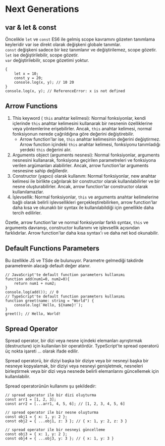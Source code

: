 # Next Generations
## var & let & const
Öncelikle ```let``` ve ```const``` ES6 ile gelmiş scope kavramını gözeten tanımlama keyleridir
var ise direkt olarak değişkeni globale tanımlar.
<br />
```const``` değişkeni sadece bir kez tanımlanır ve değiştirilemez, scope gözetir.
<br />
```let``` ise değiştirilebilir, scope gözetir.
<br />
```var``` değiştirilebilir, scope gözetimi yoktur.
<br />
```
{
    let x = 10;
    const y = 20;
    console.log(x, y); // 10 20
}
console.log(x, y); // ReferenceError: x is not defined
```

## Arrow Functions
1. This keyword ( ```this``` anahtar kelimesi):
   Normal fonksiyonlar, kendi içlerinde ```this``` anahtar kelimesini kullanarak bir nesnenin
   özelliklerine veya yöntemlerine erişebilirler. Ancak, ```this``` anahtar kelimesi, normal
   fonksiyonun nerede çağrıldığına göre değerini değiştirebilir.
   - Arrow function'lar ise, ```this``` anahtar kelimesinin değerini değiştirmez. Arrow function
   içindeki ```this``` anahtar kelimesi, fonksiyonu tanımladığı yerdeki ```this``` değerini alır.
2. Arguments object (arguments nesnesi):
   Normal fonksiyonlar, arguments nesnesini kullanarak, fonksiyona geçirilen
   parametreleri ve fonksiyona verilen argümanları alabilirler. Ancak, arrow function'lar
   arguments nesnesine sahip değillerdir.
3. Constructor (yapıcı) olarak kullanım:
   Normal fonksiyonlar, new anahtar kelimesi ile birlikte çağrılarak bir constructor
   olarak kullanılabilirler ve bir nesne oluşturabilirler. Ancak, arrow function'lar
   constructor olarak kullanılamazlar.
4. İşlevsellik:
   Normal fonksiyonlar, ```this``` ve arguments anahtar kelimelerine bağlı olarak belirli
   işlevsellikleri gerçekleştirebilirken, arrow function'lar daha kısa ve okunaklı bir
   syntax ile kullanılabildiği için genellikle daha tercih edilirler.

Özetle, arrow function'lar ve normal fonksiyonlar farklı syntax, ```this``` ve arguments
davranışı, constructor kullanımı ve işlevsellik açısından farklıdırlar. Arrow function'lar
daha kısa syntax'ı ve daha net kod okunabilir.

## Default Functions Parameters
Bu özellikle JS ve TSde de bulunuyor. Parametre gelmediği takdirde parametrenin
alacağı default değer atanır.
```
// JavaScript'te default function parameters kullanımı
function add(num1=0, num2=0){
    return num1 + num2;
}
console.log(add()); // 0
// TypeScript'te default function parameters kullanımı
function greet(name: string = "World") {
    console.log(`Hello, ${name}!`);
}
greet(); // Hello, World!
```

## Spread Operator
Spread operator, bir dizi veya nesne içindeki elemanları ayrıştırmak (destructure) için
kullanılan bir operatördür. TypeScript'te spread operatorü üç nokta işareti ... olarak
ifade edilir.
<br />

Spread operatorü, bir diziyi başka bir diziye veya bir nesneyi başka bir nesneye
kopyalamak, bir diziyi veya nesneyi genişletmek, nesneleri birleştirmek veya bir dizi
veya nesnede belirli elemanlarını güncellemek için kullanılabilir.
<br />

Spread operatorünün kullanımı şu şekildedir:
```
// spread operator ile bir dizi oluşturma
const arr1 = [1, 2, 3];
const arr2 = [...arr1, 4, 5, 6]; // [1, 2, 3, 4, 5, 6]

// spread operator ile bir nesne oluşturma
const obj1 = { x: 1, y: 2 };
const obj2 = { ...obj1, z: 3 }; // { x: 1, y: 2, z: 3 }

// spread operator ile bir nesneyi güncelleme
const obj3 = { x: 1, y: 2 };
const obj4 = { ...obj3, y: 3 }; // { x: 1, y: 3 }
```